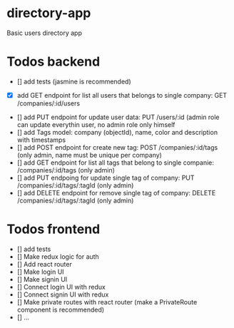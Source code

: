 # directory-app
Basic users directory app

# Todos backend

- [] add tests (jasmine is recommended)
- [x] add GET endpoint for list all users that belongs to single company: GET /companies/:id/users
- [] add PUT endpoint for update user data: PUT /users/:id (admin role can update everythin user, no admin role only himself
- [] add Tags model: company (objectId), name, color and description with timestamps
- [] add POST endpoint for create new tag: POST /companies/:id/tags (only admin, name must be unique per company)
- [] add GET endpoint for list all tags that belong to single companie: /companies/:id/tags (only admin)
- [] add PUT endpoing for update single tag of company: PUT /companies/:id/tags/:tagId (only admin)
- [] add DELETE endpoint for remove single tag of company: DELETE /companies/:id/tags/:tagId (only admin)

# Todos frontend

- [] add tests
- [] Make redux logic for auth
- [] Add react router
- [] Make login UI
- [] Make signin UI
- [] Connect login UI with redux
- [] Connect signin UI with redux
- [] Make private routes with react router (make a PrivateRoute component is recommended)
- [] ...
